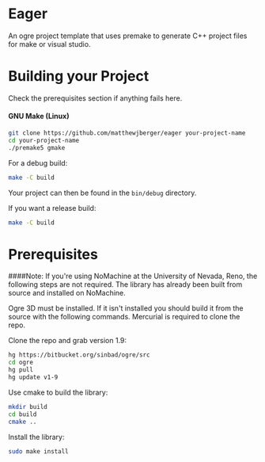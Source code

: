 # Eager
An ogre project template that uses premake to generate C++ project files for make or visual studio.

# Building your Project

Check the prerequisites section if anything fails here.

#### GNU Make (Linux)
```bash
git clone https://github.com/matthewjberger/eager your-project-name
cd your-project-name
./premake5 gmake
````

For a debug build:

```bash
make -C build
```

Your project can then be found in the `bin/debug` directory.

If you want a release build:
```bash
make -C build
```
# Prerequisites

####Note: If you're using NoMachine at the University of Nevada, Reno, the following steps are not required. The library has already been built from source and installed on NoMachine.

Ogre 3D must be installed. If it isn't installed you should build it from the source with the following commands.  Mercurial is required to clone the repo.

Clone the repo and grab version 1.9:
```bash
hg https://bitbucket.org/sinbad/ogre/src
cd ogre
hg pull
hg update v1-9
```

Use cmake to build the library:

```bash
mkdir build
cd build
cmake ..
```

Install the library:
```bash
sudo make install
```
